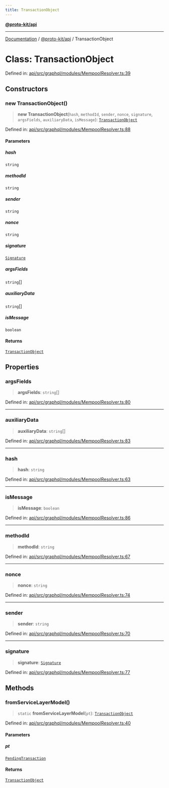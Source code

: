 ```yaml
---
title: TransactionObject
---
```


[**@proto-kit/api**](../README.md)

***

[Documentation](../../../README.md) / [@proto-kit/api](../README.md) / TransactionObject

# Class: TransactionObject

Defined in: [api/src/graphql/modules/MempoolResolver.ts:39](https://github.com/proto-kit/framework/blob/4d6b3b6da51b3edee0fbf25ce72c1f59ec61e891/packages/api/src/graphql/modules/MempoolResolver.ts#L39)

## Constructors

### new TransactionObject()

> **new TransactionObject**(`hash`, `methodId`, `sender`, `nonce`, `signature`, `argsFields`, `auxiliaryData`, `isMessage`): [`TransactionObject`](TransactionObject.md)

Defined in: [api/src/graphql/modules/MempoolResolver.ts:88](https://github.com/proto-kit/framework/blob/4d6b3b6da51b3edee0fbf25ce72c1f59ec61e891/packages/api/src/graphql/modules/MempoolResolver.ts#L88)

#### Parameters

##### hash

`string`

##### methodId

`string`

##### sender

`string`

##### nonce

`string`

##### signature

[`Signature`](Signature.md)

##### argsFields

`string`[]

##### auxiliaryData

`string`[]

##### isMessage

`boolean`

#### Returns

[`TransactionObject`](TransactionObject.md)

## Properties

### argsFields

> **argsFields**: `string`[]

Defined in: [api/src/graphql/modules/MempoolResolver.ts:80](https://github.com/proto-kit/framework/blob/4d6b3b6da51b3edee0fbf25ce72c1f59ec61e891/packages/api/src/graphql/modules/MempoolResolver.ts#L80)

***

### auxiliaryData

> **auxiliaryData**: `string`[]

Defined in: [api/src/graphql/modules/MempoolResolver.ts:83](https://github.com/proto-kit/framework/blob/4d6b3b6da51b3edee0fbf25ce72c1f59ec61e891/packages/api/src/graphql/modules/MempoolResolver.ts#L83)

***

### hash

> **hash**: `string`

Defined in: [api/src/graphql/modules/MempoolResolver.ts:63](https://github.com/proto-kit/framework/blob/4d6b3b6da51b3edee0fbf25ce72c1f59ec61e891/packages/api/src/graphql/modules/MempoolResolver.ts#L63)

***

### isMessage

> **isMessage**: `boolean`

Defined in: [api/src/graphql/modules/MempoolResolver.ts:86](https://github.com/proto-kit/framework/blob/4d6b3b6da51b3edee0fbf25ce72c1f59ec61e891/packages/api/src/graphql/modules/MempoolResolver.ts#L86)

***

### methodId

> **methodId**: `string`

Defined in: [api/src/graphql/modules/MempoolResolver.ts:67](https://github.com/proto-kit/framework/blob/4d6b3b6da51b3edee0fbf25ce72c1f59ec61e891/packages/api/src/graphql/modules/MempoolResolver.ts#L67)

***

### nonce

> **nonce**: `string`

Defined in: [api/src/graphql/modules/MempoolResolver.ts:74](https://github.com/proto-kit/framework/blob/4d6b3b6da51b3edee0fbf25ce72c1f59ec61e891/packages/api/src/graphql/modules/MempoolResolver.ts#L74)

***

### sender

> **sender**: `string`

Defined in: [api/src/graphql/modules/MempoolResolver.ts:70](https://github.com/proto-kit/framework/blob/4d6b3b6da51b3edee0fbf25ce72c1f59ec61e891/packages/api/src/graphql/modules/MempoolResolver.ts#L70)

***

### signature

> **signature**: [`Signature`](Signature.md)

Defined in: [api/src/graphql/modules/MempoolResolver.ts:77](https://github.com/proto-kit/framework/blob/4d6b3b6da51b3edee0fbf25ce72c1f59ec61e891/packages/api/src/graphql/modules/MempoolResolver.ts#L77)

## Methods

### fromServiceLayerModel()

> `static` **fromServiceLayerModel**(`pt`): [`TransactionObject`](TransactionObject.md)

Defined in: [api/src/graphql/modules/MempoolResolver.ts:40](https://github.com/proto-kit/framework/blob/4d6b3b6da51b3edee0fbf25ce72c1f59ec61e891/packages/api/src/graphql/modules/MempoolResolver.ts#L40)

#### Parameters

##### pt

[`PendingTransaction`](../../sequencer/classes/PendingTransaction.md)

#### Returns

[`TransactionObject`](TransactionObject.md)
